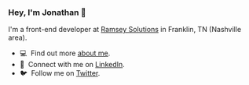 ### Hey, I'm Jonathan 👋
I'm a front-end developer at [Ramsey Solutions](https://daveramsey.com) in Franklin, TN (Nashville area).

- 💻 &nbsp;Find out more [about me](https://jonathantaylor.io).
- 💼 &nbsp;Connect with me on [LinkedIn](https://www.linkedin.com/in/jonathan-craig-taylor/).
- 🐦 &nbsp;Follow me on [Twitter](https://twitter.com/jonyonson).

<!--
**jonyonson/jonyonson** is a ✨ _special_ ✨ repository because its `README.md` (this file) appears on your GitHub profile.

Here are some ideas to get you started:

- 🔭 I’m currently working on ...
- 🌱 I’m currently learning ...
- 👯 I’m looking to collaborate on ...
- 🤔 I’m looking for help with ...
- 💬 Ask me about ...
- 📫 How to reach me: ...
- 😄 Pronouns: ...
- ⚡ Fun fact: ...
-->
